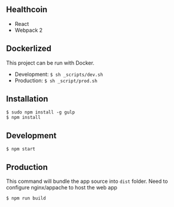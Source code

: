 ## Healthcoin

 - React
 - Webpack 2
 
## Dockerlized

This project can be run with Docker.

 - Development: `$ sh _scripts/dev.sh`
 - Production: `$ sh _script/prod.sh`

## Installation

    $ sudo npm install -g gulp
    $ npm install
    
## Development 

    $ npm start
    
## Production

This command will bundle the app source into `dist` folder. Need to configure nginx/appache to host the web app

    $ npm run build
    

